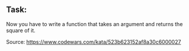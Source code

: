 ## Task: 
Now you have to write a function that takes an argument and returns the square of it.

Source:
https://www.codewars.com/kata/523b623152af8a30c6000027